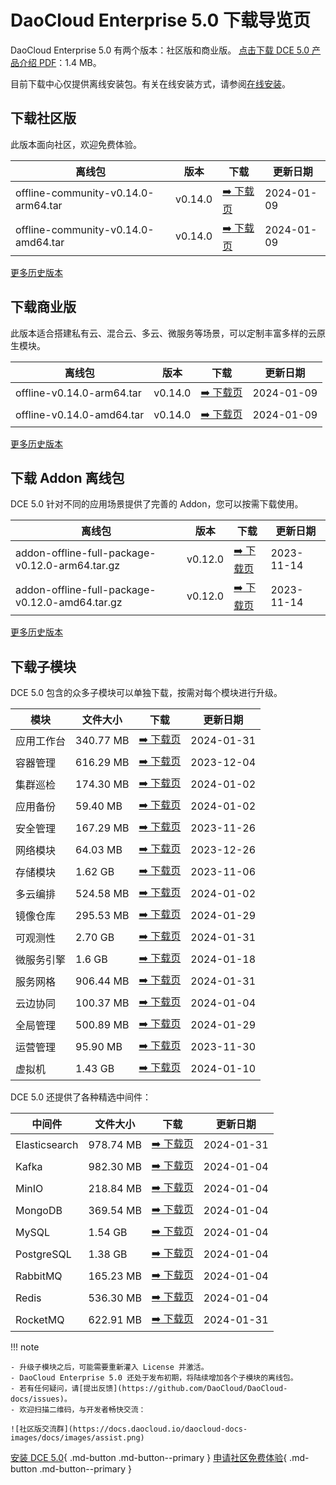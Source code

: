 # DaoCloud Enterprise 5.0 下载导览页

DaoCloud Enterprise 5.0 有两个版本：社区版和商业版。
[点击下载 DCE 5.0 产品介绍 PDF](https://harbor-test2.cn-sh2.ufileos.com/docs/download/DCE5.0-intro.pdf)：1.4 MB。

目前下载中心仅提供离线安装包。有关在线安装方式，请参阅[在线安装](../install/index.md)。

## 下载社区版

此版本面向社区，欢迎免费体验。

| 离线包           | 版本    | 下载  | 更新日期   |
| --------------- | ------- | ---- | -------- |
| offline-community-v0.14.0-arm64.tar | v0.14.0 | [:arrow_right: 下载页](./free/dce5-installer-v0.14.0.md) | 2024-01-09 |
| offline-community-v0.14.0-amd64.tar | v0.14.0 | [:arrow_right: 下载页](./free/dce5-installer-v0.14.0.md) | 2024-01-09 |

[更多历史版本](./free/dce5-installer-history.md)

## 下载商业版

此版本适合搭建私有云、混合云、多云、微服务等场景，可以定制丰富多样的云原生模块。

| 离线包 | 版本    | 下载      | 更新日期   |
| ----- | ------- | -------- | --------- |
| offline-v0.14.0-arm64.tar | v0.14.0 | [:arrow_right: 下载页](./business/dce5-installer-v0.14.0.md) | 2024-01-09 |
| offline-v0.14.0-amd64.tar | v0.14.0 | [:arrow_right: 下载页](./business/dce5-installer-v0.14.0.md) | 2024-01-09 |

[更多历史版本](./business/dce5-installer-history.md)

## 下载 Addon 离线包

DCE 5.0 针对不同的应用场景提供了完善的 Addon，您可以按需下载使用。

| 离线包    | 版本    | 下载 | 更新日期   |
| -------- | ------- | --- | --------- |
| addon-offline-full-package-v0.12.0-arm64.tar.gz | v0.12.0 | [:arrow_right: 下载页](./addon/v0.12.0.md) | 2023-11-14 |
| addon-offline-full-package-v0.12.0-amd64.tar.gz | v0.12.0 | [:arrow_right: 下载页](./addon/v0.12.0.md) | 2023-11-14 |

[更多历史版本](./addon/history.md)

## 下载子模块

DCE 5.0 包含的众多子模块可以单独下载，按需对每个模块进行升级。

| 模块     | 文件大小  | 下载     | 更新日期   |
| -------- | ------- | ---------------------------------------------- | ---------- |
| 应用工作台 | 340.77 MB | [:arrow_right: 下载页](./modules/amamba.md)   | 2024-01-31 |
| 容器管理 | 616.29 MB  | [:arrow_right: 下载页](./modules/kpanda.md)   | 2023-12-04 |
| 集群巡检 | 174.30 MB | [:arrow_right: 下载页](./modules/kcollie.md)   | 2024-01-02 |
| 应用备份 | 59.40 MB  | [:arrow_right: 下载页](./modules/kcoral.md)    | 2024-01-02 |
| 安全管理 | 167.29 MB | [:arrow_right: 下载页](./modules/dowl.md)      | 2023-11-26 |
| 网络模块 | 64.03 MB  | [:arrow_right: 下载页](./modules/spidernet.md) | 2023-12-26 |
| 存储模块 | 1.62 GB   | [:arrow_right: 下载页](./modules/hwameistor.md)| 2023-11-06 |
| 多云编排 | 524.58 MB | [:arrow_right: 下载页](./modules/kairship.md)  | 2024-01-02 |
| 镜像仓库 | 295.53 MB | [:arrow_right: 下载页](./modules/kangaroo.md)  | 2024-01-29 |
| 可观测性 | 2.70 GB   | [:arrow_right: 下载页](./modules/insight.md)   | 2024-01-31 |
| 微服务引擎| 1.6 GB  | [:arrow_right: 下载页](./modules/skoala.md)    | 2024-01-18 |
| 服务网格 | 906.44 MB | [:arrow_right: 下载页](./modules/mspider.md)   | 2024-01-31 |
| 云边协同 | 100.37 MB | [:arrow_right: 下载页](./modules/kant.md)      | 2024-01-04 |
| 全局管理 | 500.89 MB | [:arrow_right: 下载页](./modules/ghippo.md)    | 2024-01-29 |
| 运营管理 | 95.90 MB  | [:arrow_right: 下载页](./modules/gmagpie.md)   | 2023-11-30 |
| 虚拟机   | 1.43 GB  | [:arrow_right: 下载页](./modules/virtnest.md)   | 2024-01-10 |

DCE 5.0 还提供了各种精选中间件：

| 中间件         | 文件大小  | 下载     | 更新日期    |
|---------------| -------- |------------------------------------------------------------|------------|
| Elasticsearch |978.74 MB| [:arrow_right: 下载页](./modules/middleware/elasticsearch.md) |2024-01-31|
| Kafka |982.30 MB| [:arrow_right: 下载页](./modules/middleware/kafka.md) |2024-01-04|
| MinIO |218.84 MB| [:arrow_right: 下载页](./modules/middleware/minio.md) |2024-01-04|
| MongoDB |369.54 MB| [:arrow_right: 下载页](./modules/middleware/mongodb.md) |2024-01-04|
| MySQL |1.54 GB| [:arrow_right: 下载页](./modules/middleware/mysql.md) |2024-01-04|
| PostgreSQL |1.38 GB| [:arrow_right: 下载页](./modules/middleware/postgresql.md) |2024-01-04|
| RabbitMQ |165.23 MB| [:arrow_right: 下载页](./modules/middleware/rabbitmq.md) |2024-01-04|
| Redis |536.30 MB| [:arrow_right: 下载页](./modules/middleware/redis.md) |2024-01-04|
| RocketMQ |622.91 MB| [:arrow_right: 下载页](./modules/middleware/rocketmq.md) |2024-01-31|

!!! note

    - 升级子模块之后，可能需要重新灌入 License 并激活。
    - DaoCloud Enterprise 5.0 还处于发布初期，将陆续增加各个子模块的离线包。
    - 若有任何疑问，请[提出反馈](https://github.com/DaoCloud/DaoCloud-docs/issues)。
    - 欢迎扫描二维码，与开发者畅快交流：

    ![社区版交流群](https://docs.daocloud.io/daocloud-docs-images/docs/images/assist.png)

[安装 DCE 5.0](../install/index.md){ .md-button .md-button--primary }
[申请社区免费体验](../dce/license0.md){ .md-button .md-button--primary }
